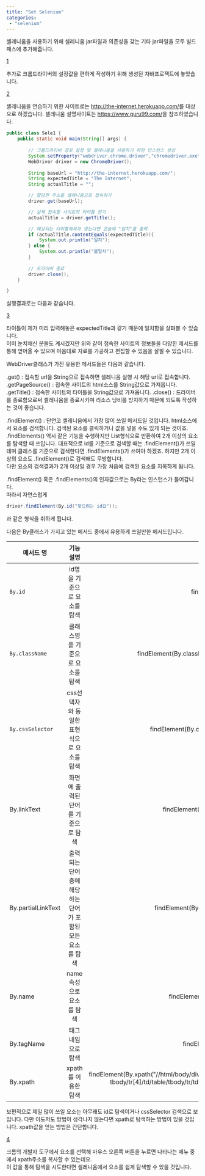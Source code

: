 ```yaml
---
title: "Set Selenium"
categories:
 - "selenium"
---
```

셀레니움을 사용하기 위해 셀레니움 jar파일과 의존성을 갖는 기타 jar파일을 모두 빌드패스에 추가해줍니다.  

[1](/assets/img/setSelenium/1.png)

추가로 크롬드라이버의 설정값을 편하게 작성하기 위해 생성된 자바프로젝트에 놓았습니다.

[2](/assets/img/setSelenium/2.png)


셀레니움을 연습하기 위한 사이트로는 <http://the-internet.herokuapp.com/>를 대상으로 하겠습니다.
셀레니움 설명사이트는 <https://www.guru99.com/>을 참조하였습니다.


```java
public class Sele1 {
	public static void main(String[] args) {
		
		// 크롬드라이버 경로 설정 및 셀레니움을 사용하기 위한 인스턴스 생성
    	System.setProperty("webdriver.chrome.driver","chromedriver.exe");
		WebDriver driver = new ChromeDriver();
    	
        String baseUrl = "http://the-internet.herokuapp.com/";
        String expectedTitle = "The Internet";
        String actualTitle = "";

        // 할당한 주소를 셀레니움으로 접속하기
        driver.get(baseUrl);

        // 실제 접속할 사이트의 타이틀 얻기
        actualTitle = driver.getTitle();

        // 예상되는 타이틀제목과 맞는다면 콘솔에 "일치"를 출력
        if (actualTitle.contentEquals(expectedTitle)){
            System.out.println("일치");
        } else {
            System.out.println("불일치");
        }
       
        // 드라이버 종료
        driver.close();
	}

}
```

실행결과로는 다음과 같습니다.

[3](/assets/img/setSelenium/3.png)

타이틀이 제가 미리 입력해놓은 expectedTitle과 같기 때문에 일치함을 살펴볼 수 있습니다.  
이미 눈치채신 분들도 계시겠지만 위와 같이 접속한 사이트의 정보들을 다양한 메서드를 통해 얻어올 수 있으며 마음대로 자료를 가공하고 편집할 수 있음을 살필 수 있습니다.  


WebDriver클래스가 가진 유용한 메서드들은 다음과 같습니다.

.get() : 접속할 url을 String으로 접속하면 셀레니움 실행 시 해당 url로 접속합니다.
.getPageSource() : 접속한 사이트의 html소스를 String값으로 가져옵니다.
.getTitle() : 접속한 사이트의 타이틀을 String값으로 가져옵니다.
.close() : 드라이버를 종료함으로써 셀레니움을 종료시키며 리소스 낭비를 방지하기 때문에 되도록 작성하는 것이 좋습니다.

.findElement() : 단연코 셀레니움에서 가장 많이 쓰일 메서드일 것입니다. html소스에서 요소를 검색합니다. 검색된 요소를 클릭하거나 값을 넣을 수도 있게 되는 것이죠.  
.findElements() 역시 같은 기능을 수행하지만 List형식으로 반환하여 2개 이상의 요소를 탐색할 때 쓰입니다. 
대표적으로 id를 기준으로 검색할 때는 .findElement()가 쓰일 테며 클래스를 기준으로 검색한다면 .findElements()가 쓰여야 하겠죠.
하지만 2개 이상의 요소도 .findElement()로 검색해도 무방합니다.  
다만 요소의 검색결과가 2개 이상일 경우 가장 처음에 검색된 요소를 지목하게 됩니다.  

.findElement() 혹은 .findElements()의 인자값으로는 By라는 인스턴스가 들어갑니다.  
따라서 자연스럽게 
```java
driver.findElement(By.id("찾으려는 id값")); 
```
과 같은 형식을 취하게 됩니다.  

다음은 By클래스가 가지고 있는 메서드 중에서 유용하게 쓰일만한 메서드입니다.  


| 메서드 명	| 기능설명 |	예시 |
|---|:---:|---:|
|`By.id`	| id명을 기준으로 요소를 탐색 | findElement(By.id("someId"))  |
|`By.className`| 클래스명을 기준으로 요소를 탐색 | findElement(By.className("someClassName"))|
|`By.cssSelector`| css선택자와 동일한 표현식으로 요소를 탐색 |	findElement(By.cssSelector("input#email"))|
|By.linkText|	화면에 출력된 단어를 기준으로 탐색 | findElement(By.linkText("A/B Testing"))  |
|By.partialLinkText	| 출력되는 단어 중에 해당하는 단어가 포함된 모든 요소를 탐색 | findElement(By.partialLinkText("Testing"))  |
|By.name	| name속성으로 요소를 탐색 | findElement(By.name("someName"))  |
|By.tagName	| 태그네임으로 탐색	| findElement(By.tagName("div"))  |
|By.xpath	| xpath를 이용한 탐색 | findElement(By.xpath("//html/body/div/table/tbody/tr/td[2]/table/ tbody/tr[4]/td/table/tbody/tr/td[2]/table/tbody/tr[2]/td[3]/ form/table/tbody/tr[5]")) | 


보편적으로 제일 많이 쓰일 요소는 아무래도 id로 탐색이거나 cssSelector 검색으로 보입니다.
다만 이도저도 방법이 생각나지 않는다면 xpath로 탐색하는 방법이 있을 것입니다.
xpath값을 얻는 방법은 간단합니다.

[4](/assets/img/setSelenium/4.png)

크롬의 개발자 도구에서 요소를 선택해 마우스 오른쪽 버튼을 누르면 나타나는 메뉴 중에서 xpath주소를 복사할 수 있는데요.  
이 값을 통해 탐색을 시도한다면 셀레니움에서 요소를 쉽게 탐색할 수 있을 것입니다.


